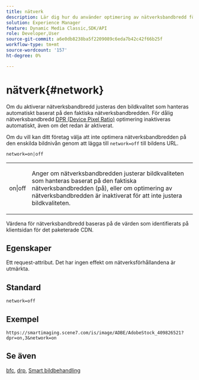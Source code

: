 ```yaml
---
title: nätverk
description: Lär dig hur du använder optimering av nätverksbandbredd för att justera den bildkvalitet som uppnås baserat på den faktiska nätverksbandbredden.
solution: Experience Manager
feature: Dynamic Media Classic,SDK/API
role: Developer,User
source-git-commit: a6e0db8238ba5f2209089c6eda7b42c42f66b25f
workflow-type: tm+mt
source-wordcount: '157'
ht-degree: 0%

---
```


# nätverk{#network}

Om du aktiverar nätverksbandbredd justeras den bildkvalitet som hanteras automatiskt baserat på den faktiska nätverksbandbredden. För dålig nätverksbandbredd [DPR (Device Pixel Ratio)](/help/aem-is-ir-api/is-api/http-ref/image-serving-api-ref/c-http-protocol-reference/c-command-reference/r-dpr.md) optimering inaktiveras automatiskt, även om det redan är aktiverat.

Om du vill kan ditt företag välja att inte optimera nätverksbandbredden på den enskilda bildnivån genom att lägga till `network=off` till bildens URL.

`network=on|off`

<table id="simpletable_2D23B1B282CD4216AB5BE7E7430D1B3F"> 
 <tr class="strow"> 
  <td class="stentry"> <p> <span class="codeph"> on|off </span> </p> </td> 
  <td class="stentry"> <p>Anger om nätverksbandbredden justerar bildkvaliteten som hanteras baserat på den faktiska nätverksbandbredden (på), eller om optimering av nätverksbandbredden är inaktiverat för att inte justera bildkvaliteten.</p> </td> 
 </tr> 
</table>

Värdena för nätverksbandbredd baseras på de värden som identifierats på klientsidan för det paketerade CDN.

## Egenskaper

Ett request-attribut. Det har ingen effekt om nätverksförhållandena är utmärkta.

## Standard

`network=off`

## Exempel

`https://smartimaging.scene7.com/is/image/ADBE/AdobeStock_409826521?dpr=on,3&network=on`

## Se även

[bfc](/help/aem-is-ir-api/is-api/http-ref/image-serving-api-ref/c-http-protocol-reference/c-command-reference/r-bfc.md), [drp](/help/aem-is-ir-api/is-api/http-ref/image-serving-api-ref/c-http-protocol-reference/c-command-reference/r-dpr.md), [Smart bildbehandling](https://experienceleague.adobe.com/docs/experience-manager-cloud-service/content/assets/dynamicmedia/imaging-faq.html?lang=en)